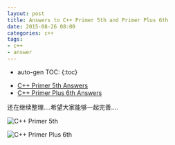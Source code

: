 ```yaml
---
layout: post
title: Answers to C++ Primer 5th and Primer Plus 6th
date: 2015-08-26 08:00
categories: c++
tags:
- c++
- answer
---
```


* auto-gen TOC:
{:toc}


- [C++ Primer 5th Answers](https://github.com/wangzhe3224/cxxPrimer5th)
- [C++ Primer Plus 6th Answers](https://github.com/wangzhe3224/PrimerCxxPlusAnswers)

还在继续整理....希望大家能够一起完善....

![C++ Primer 5th](http://ecx.images-amazon.com/images/I/41gasGs%2BLCL._SX351_BO1,204,203,200_.jpg)

![C++ Primer Plus 6th](http://ecx.images-amazon.com/images/I/51hYz21HbAL._SX388_BO1,204,203,200_.jpg)
